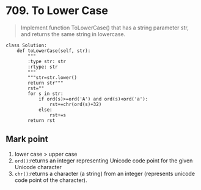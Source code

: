 # 709. To Lower Case

> Implement function ToLowerCase() that has a string parameter str, and returns the same string in lowercase.


```
class Solution:
    def toLowerCase(self, str):
        """
        :type str: str
        :rtype: str
        """
        """str=str.lower()
        return str"""
        rst=""
        for s in str:
            if ord(s)>=ord('A') and ord(s)<ord('a'):
                rst+=chr(ord(s)+32)
            else:
                rst+=s
        return rst
```
## Mark point
1. lower case > upper case
2. `ord()`:returns an integer representing Unicode code point for the given Unicode character
3. `chr()`:returns a character (a string) from an integer (represents unicode code point of the character).

